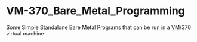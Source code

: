 # VM-370_Bare_Metal_Programming
Some  Simple Standalone Bare Metal Programs that can be run in a VM/370 virtual machine
